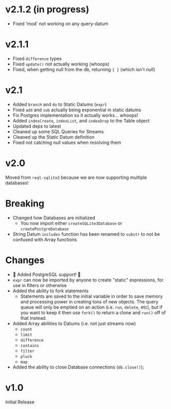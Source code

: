 # v2.1.2 (in progress)

- Fixed 'mod' not working on any query-datum

# v2.1.1

- Fixed `difference` types
- Fixed `update()` not actually working (whoops)
- Fixed, when getting null from the db, returning `{ }` (which isn't null)

# v2.1

- Added `branch` and `do` to Static Datums (`expr`)
- Fixed `add` and `sub` actually being exponential in static datums
- Fix Postgres implementation so it actually works... whoops!
- Added `indexCreate`, `indexList`, and `indexDrop` to the Table object
- Updated deps to latest
- Cleaned up some SQL Queries for Streams
- Cleaned up the Static Datum definition
- Fixed not catching null values when resolving them

# v2.0

Moved from `reql-sqlite3` because we are now supporting multiple databases!

# Breaking

- Changed how Databases are initialized
  - You now import either `createSQLite3Database` or `createPostgreDatabase`
- String Datum `includes` function has been renamed to `substr` to not be confused with Array functions

# Changes

- :tada: Added PostgreSQL support! :tada:
- `expr` can now be imported by anyone to create "static" expressions, for use in filters or otherwise
- Added the ability to fork statements
  - Statements are saved to the initial variable in order to save memory and processing power in creating
  tons of new objects. The query queue will only be emptied on an action (i.e. `run`, `delete`, etc), but if
  you want to keep it then use `fork()` to return a clone and `run()` off of that instead.
- Added Array abilities to Datums (i.e. not just streams now)
  - `count`
  - `limit`
  - `difference`
  - `contains`
  - `filter`
  - `pluck`
  - `map`
- Added the ability to close Database connections (`db.close()`);

# v1.0

Initial Release
